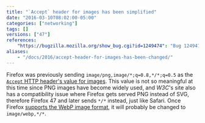 ```yaml
---
title: "`Accept` header for images has been simplified"
date: "2016-03-10T08:02:00-05:00"
categories: ["networking"]
tags: []
versions: ["47"]
references:
    "https://bugzilla.mozilla.org/show_bug.cgi?id=1249474": "Bug 1249474 - Accept header sent for images prevents w3.org from serving us SVG images in W3C's style sheet"
aliases:
    - "/docs/2016/accept-header-for-images-has-been-changed/"
---
```

Firefox was previously sending `image/png,image/*;q=0.8,*/*;q=0.5` as the [`Accept` HTTP header's value for images](https://developer.mozilla.org/en-US/docs/Web/HTTP/Content_negotiation#Values_for_an_image). This value is not so meaningful at this time since PNG images have become widely used, and *W3C*'s site also has a compatibility issue where Firefox gets served PNG instead of SVG, therefore Firefox 47 and later sends `*/*` instead, just like Safari. Once Firefox [supports the WebP image format](https://bugzilla.mozilla.org/show_bug.cgi?id=856375), it will probably be changed to `image/webp,*/*`.
